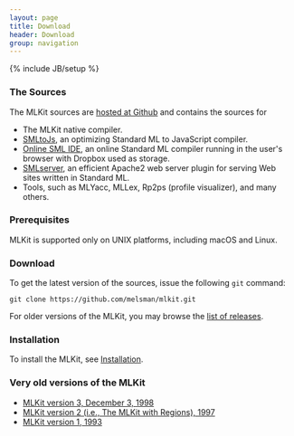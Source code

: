 ```yaml
---
layout: page
title: Download
header: Download
group: navigation
---
```

{% include JB/setup %}

### The Sources

The MLKit sources are [hosted at Github](https://github.com/melsman/mlkit) and contains the sources for

* The MLKit native compiler.
* [SMLtoJs](http://smlserver.org/smltojs), an optimizing Standard ML to JavaScript compiler.
* [Online SML IDE](https://diku-dk.github.io/sml-ide), an online Standard ML compiler running in the user's browser with Dropbox used as storage.
* [SMLserver](http://smlserver.org), an efficient Apache2 web server plugin for serving Web sites written in Standard ML.
* Tools, such as MLYacc, MLLex, Rp2ps (profile visualizer), and many others.

### Prerequisites

MLKit is supported only on UNIX platforms, including macOS and Linux.

### Download

To get the latest version of the sources, issue the following `git` command:

    git clone https://github.com/melsman/mlkit.git

For older versions of the MLKit, you may browse the [list of releases](https://github.com/melsman/mlkit/releases).

### Installation

To install the MLKit, see [Installation](http://github.com/melsman/mlkit).

### Very old versions of the MLKit

* [MLKit version 3, December 3, 1998](http://www.it.edu/research/mlkit/kit3/readme.html)
* [MLKit version 2 (i.e., The MLKit with Regions), 1997](http://www.it.edu/research/mlkit/kit2/readme.html)
* [MLKit version 1, 1993](http://www.it.edu/research/mlkit/kit2/readme.html)

